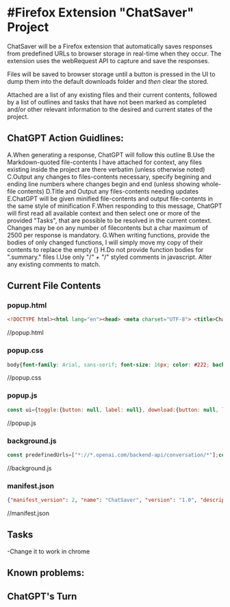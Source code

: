 # #Firefox Extension "ChatSaver" Project

ChatSaver will be a Firefox extension that automatically saves responses from predefined URLs to browser storage in real-time when they occur. The extension uses the webRequest API to capture and save the responses.

Files will be saved to browser storage until a button is pressed in the UI to dump them into the default downloads folder and *then* clear the stored.

Attached are a list of any existing files and their current contents, followed by a list of outlines and tasks that have not been marked as completed and/or other relevant information to the desired and current states of the project.

## ChatGPT Action Guidlines:
  A.When generating a response, ChatGPT will follow this outline
  B.Use the Markdown-quoted file-contents I have attached for context, any files existing inside the project are there verbatim (unless otherwise noted)
  C.Output any changes to files-contents necessary, specify begining and ending line numbers where changes begin and end (unless showing whole-file contents)
  D.Title and Output any files-contents needing updates
  E.ChatGPT will be given minified file-contents and output file-contents in the same style of minification
  F.When responding to this message, ChatGPT will first read all available context and then select one or more of the provided "Tasks", that are possible to be resolved in the current context. Changes may be on any number of filecontents but a char maximum of 2500 per response is mandatory.
  G.When writing functions, provide the bodies of only changed functions, I will simply move my copy of their contents to replace the empty {}
  H.Do not provide function bodies for ".summary." files
  I.Use only "/*" + "*/" styled comments in javascript. Alter any existing comments to match.

## Current File Contents

### popup.html
```html
<!DOCTYPE html><html lang="en"><head> <meta charset="UTF-8"> <title>ChatSaver</title> <link rel="stylesheet" type="text/css" href="popup.css"></head><body> <main> <button id="toggleButton" aria-label="Toggle Recording" class="button"> <img src="icons/icon-gray-bg.svg" alt="Toggle Recording Button" width="32" height="32"> <span id="toggleButtonLabel">Start Recording</span> </button> <button id="downloadButton" class="button download">Download</button> <button id="clearButton" class="button clear">Clear</button> <section id="notifications"></section> </main> <script src="popup.js"></script></body></html>
```
//popup.html


### popup.css
```css
body{font-family: Arial, sans-serif; font-size: 16px; color: #222; background-color: #9c9c9c;}button{background-color: #007bff; border: none; cursor: pointer; margin-right: 10px; padding: 12px 20px; border-radius: 5px; color: #fff; font-size: 16px; font-weight: bold;}button:hover{background-color: #0056b3;}button:disabled{opacity: 0.5; cursor: default;}#toggleButton{background-color: #dc3545;}#toggleButton.recording{background-color: #28a745;}#downloadButton{background-color: #fff;}#downloadButton:not(:disabled):hover{background-color: #444;}#clearButton{background-color: #ddd; color: #222;}#clearButton:not(:disabled):hover{background-color: #bbb;}.download{margin-left: auto;}#notifications{margin-top: 20px; border-top: 1px solid #ddd; padding-top: 10px;}.notification{margin-bottom: 10px; padding: 10px; border: 1px solid #ddd; border-radius: 5px;}.notification .title{font-weight: bold; margin-bottom: 5px;}.notification .date{color: #aaa; font-size: 12px;}
```
//popup.css

### popup.js
```js
const ui={toggle:{button: null, label: null}, download:{button: null, label: null}, clear:{button: null, label: null}, notifications:{element: null}};let recording=true;document.addEventListener("DOMContentLoaded", init);async function init(){listenForBackgroundMessages(); bindUI(); await chrome.runtime.sendMessage({action: "setRecordingState", recording: recording}); await updateUI();}function listenForBackgroundMessages(){chrome.runtime.onMessage.addListener(async function (request, sender, sendResponse){if (request.action==="updateUI"){updateUI();}if (request.action==="responseReceived"){await updateButtons();}return true;});}function bindToggleUI(){ui.toggle.button=document.getElementById("toggleButton"); ui.toggle.label=document.getElementById("toggleButtonLabel"); ui.toggle.button.addEventListener("click", toggleClicked);}function bindDownloadUI(){ui.download.button=document.getElementById("downloadButton"); ui.download.label=document.getElementById("downloadButtonLabel"); ui.download.button.addEventListener("click", download);}function bindClearUI(){ui.clear.button=document.getElementById("clearButton"); ui.clear.label=document.getElementById("clearButtonLabel"); ui.clear.button.addEventListener("click", clearClicked);}function bindNotificationsUI(){ui.notifications.element=document.getElementById("notifications");}function bindUI(){bindToggleUI(); bindDownloadUI(); bindClearUI(); bindNotificationsUI();}async function clearClicked(){try{await chrome.runtime.sendMessage({action: "clearResponses"}); await updateUI();}catch (error){console.error(error);}}async function getPopupState(){const numResponses=await chrome.runtime.sendMessage({action: "getResponseCount"}); ui.download.button.disabled=(numResponses===0); updateToggleButton();}async function download(){await chrome.runtime.sendMessage({action: "downloadResponses"});}async function toggleClicked(){recording=!recording; await chrome.runtime.sendMessage({action: "setRecordingState", recording: recording});}async function updateUI(){await updateToggleButton(); await updateNotifications();}function updateToggleButton(){ui.toggle.button.classList.toggle("recording", recording); if (recording){ui.toggle.button.style.backgroundColor="green"; ui.toggle.button.title="Stop recording"; ui.toggle.label.textContent="Stop Recording";}else{ui.toggle.button.style.backgroundColor="yellow"; ui.toggle.button.title="Start recording"; ui.toggle.label.textContent="Start Recording";}}async function updateNotifications(){const responseCount=await chrome.runtime.sendMessage({action: "getResponseCount"}); const notificationsElement=ui.notifications.element; notificationsElement.innerHTML="";}
```
//popup.js

### background.js
```js
const predefinedUrls=["*://*.openai.com/backend-api/conversation/*"];const urlFilter={urls: predefinedUrls};const browserDBKey="ChatSaver_Responses";let recording=true;initBackground();function initBackground(){console.log("initBackground start"); chrome.runtime.onMessage.addListener(messageListener); chrome.webRequest.onBeforeRequest.addListener( onBeforeRequestListener, urlFilter, ["blocking"] ); console.log("initBackground end");}async function messageListener(request, sender, sendResponse){if (request.notification !==undefined){const notificationsElement=document.getElementById("notifications"); notificationsElement.innerHTML +="<p>" + request.notification + "</p>"; notificationsElement.scrollTop=notificationsElement.scrollHeight;}if (request.action){switch (request.action){case "clearResponses": console.log("Clearing saved responses"); await clearResponses(); break; case "downloadResponses": console.log("Downloading saved responses"); await downloadResponses(); break; case "getResponseCount": sendResponse(await getResponseCount()); break; case "setRecordingState": console.log("setRecordingState: " + recording + " from " + request.recording); recording=request.recording; break; case "getState": sendResponse({responses: await getResponseCount(), recording: recordingn}); break; default: console.log("Unknown Message: " + request.action); break;}}return true;}async function onBeforeRequestListener(details){console.log("onBeforeRequestListener", details, recording); if (recording){let filter=chrome.webRequest.filterResponseData(details.requestId); let decoder=new TextDecoder("utf-8"); let encoder=new TextEncoder(); let str=""; filter.ondata=(event)=>{str +=decoder.decode(event.data,{stream: true});}; filter.onstop=(event)=>{str +=decoder.decode(); filter.write(encoder.encode(str)); filter.close(); saveResponse(details.url, str);}; return{};}}async function saveResponse(url, responseBody){console.log("saveResponse", url, responseBody); const timestamp=new Date().toISOString(); const domain=new URL(url).hostname; const storedResponses=(await chrome.storage.local.get(browserDBKey))[browserDBKey] ||{}; if (!storedResponses[domain]){storedResponses[domain]={};}storedResponses[domain][timestamp]=responseBody; await chrome.storage.local.set({[browserDBKey]: storedResponses});}function showNotification(message){chrome.extension.getBackgroundPage().showNotification(message);}async function clearResponses(){if (confirm("Are you sure you want to clear all saved responses?")){try{await chrome.storage.local.remove(browserDBKey); await updateUI(); showNotification("All responses cleared.");}catch (error){console.error(error);}}}async function download(storedResponses){if (!storedResponses){showNotification("No responses to download."); return;}showNotification("Downloading responses..."); for (let domain in storedResponses){const files=storedResponses[domain]; for (let fileName in files){const fileData=files[fileName]; const blob=new Blob([fileData]); const url=URL.createObjectURL(blob); const a=document.createElement("a"); a.href=url; a.download=fileName+".json"; a.click(); URL.revokeObjectURL(url);}}}async function downloadResponses(){try{const result=await chrome.storage.local.get(browserDBKey); const storedResponses=result[browserDBKey]; await download(storedResponses);}catch (error){console.error(error);}}async function getResponseCount(){const result=await chrome.storage.local.get(browserDBKey); const storedResponses=result[browserDBKey]; if (storedResponses){return Object.values(storedResponses).reduce((acc, curr)=> acc + Object.keys(curr).length, 0);}else{return 0;}}async function updateUI(){await chrome.runtime.sendMessage({action: "updateUI"});}async function getStoredResponses(){const result=await chrome.storage.local.get(browserDBKey); return result[browserDBKey] ||{};}
```
//background.js

### manifest.json
```json
{"manifest_version": 2, "name": "ChatSaver", "version": "1.0", "description": "", "icons":{"48": "icons/icon.svg", "96": "icons/icon.svg"}, "permissions": [ "webRequest", "webRequestBlocking", "storage", "<all_urls>", "activeTab", "notifications"], "browser_action":{"default_icon":{"19": "icons/icon.svg", "38": "icons/icon.svg"}, "default_title": "ChatSaver", "default_popup": "popup.html"}, "background":{"scripts": [ "background.js"]}, "content_security_policy": "script-src 'self' 'unsafe-eval'; object-src 'self'", "chrome_settings":{"gecko":{"id": "chatsaver@compulsivecomputing.ca"}}}
```
//manifest.json


## Tasks
 -Change it to work in chrome

## Known problems:

## ChatGPT's Turn